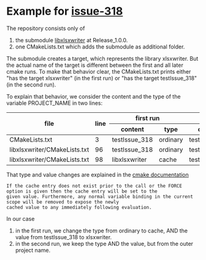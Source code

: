 # Example for [issue-318](https://github.com/jmcnamara/libxlsxwriter/issues/318)

The repository consists only of
1. the submodule [libxlsxwriter](https://github.com/ANaumann85/libxlsxwriter) at Release_1.0.0.
2. one CMakeLists.txt which adds the submodule as additional folder.

The submodule creates a target, which represents the library xlsxwriter. But the actual name of the target is different between the first and all later cmake runs. To make that behavior clear, the CMakeLists.txt prints either "has the target xlsxwriter" (in the first run) or "has the target testIssue_318" (in the second run).

To explain that behavior, we consider the content  and the type of the variable PROJECT_NAME in two lines:
<table >
  <thead >
    <tr >
      <th rowspan=2 > file </th >
      <th rowspan=2 > line </th >
      <th colspan=2 > first run </th>
      <th colspan=2 > second run </th>
    </tr>
    <tr >
      <th > content </th >
      <th > type </th >
      <th > content </th >
      <th > type </th >
  </thead >
  <tbody >
    <tr > <td > CMakeLists.txt </td > <td > 3 </td > <td > testIssue_318 </td > <td > ordinary </td > <td > testIssue_318 </td > <td > cache  </td > </tr >
    <tr > <td > libxlsxwriter/CMakeLists.txt </td > <td > 96 </td > <td > testIssue_318 </td > <td > ordinary </td > <td > testIssue_318 </td > <td > cache </td > </tr >
    <tr > <td > libxlsxwriter/CMakeLists.txt </td > <td > 98 </td > <td > libxlsxwriter </td > <td > cache </td >  <td > testIssue_318 </td >  <td > cache </td > </tr >
  </tbody >
</table >

That type and value changes are explained in the [cmake documentation](https://cmake.org/cmake/help/latest/command/set.html#set-cache-entry) 
```
If the cache entry does not exist prior to the call or the FORCE option is given then the cache entry will be set to the 
given value. Furthermore, any normal variable binding in the current scope will be removed to expose the newly
cached value to any immediately following evaluation.
```
In our case
1. in the first run, we change the type from ordinary to cache, AND the value from testIssue_318 to xlsxwriter.
2. in the second run, we keep the type AND the value, but from the outer project name.
